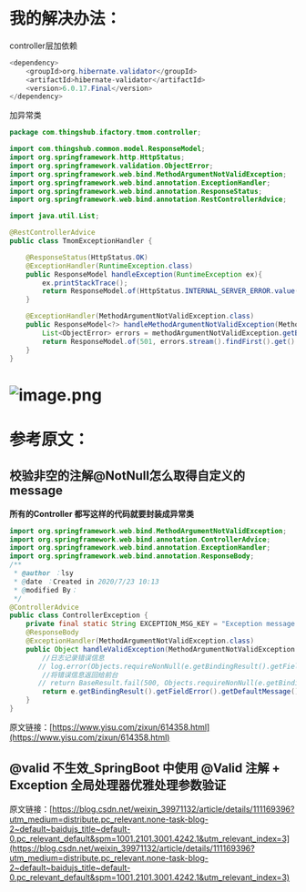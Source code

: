 # 我的解决办法：
controller层加依赖
```java
<dependency>
    <groupId>org.hibernate.validator</groupId>
    <artifactId>hibernate-validator</artifactId>
    <version>6.0.17.Final</version>
</dependency>
```
加异常类
```java
package com.thingshub.ifactory.tmom.controller;

import com.thingshub.common.model.ResponseModel;
import org.springframework.http.HttpStatus;
import org.springframework.validation.ObjectError;
import org.springframework.web.bind.MethodArgumentNotValidException;
import org.springframework.web.bind.annotation.ExceptionHandler;
import org.springframework.web.bind.annotation.ResponseStatus;
import org.springframework.web.bind.annotation.RestControllerAdvice;

import java.util.List;

@RestControllerAdvice
public class TmomExceptionHandler {

    @ResponseStatus(HttpStatus.OK)
    @ExceptionHandler(RuntimeException.class)
    public ResponseModel handleException(RuntimeException ex){
        ex.printStackTrace();
        return ResponseModel.of(HttpStatus.INTERNAL_SERVER_ERROR.value(), ex.getMessage());
    }

    @ExceptionHandler(MethodArgumentNotValidException.class)
    public ResponseModel<?> handleMethodArgumentNotValidException(MethodArgumentNotValidException methodArgumentNotValidException) {
        List<ObjectError> errors = methodArgumentNotValidException.getBindingResult().getAllErrors();
        return ResponseModel.of(501, errors.stream().findFirst().get().getDefaultMessage());
    }
}
```
# ![image.png](https://images.cherryfloris.eu.org/2022/1646803797365-16393e72-e1f5-471f-8d67-c4f9790bfe7f.png)
# 参考原文：
## 校验非空的注解@NotNull怎么取得自定义的message
**所有的Controller 都写这样的代码就要封装成异常类**
```java
import org.springframework.web.bind.MethodArgumentNotValidException;
import org.springframework.web.bind.annotation.ControllerAdvice;
import org.springframework.web.bind.annotation.ExceptionHandler;
import org.springframework.web.bind.annotation.ResponseBody;
/**
 * @author ：lsy
 * @date ：Created in 2020/7/23 10:13
 * @modified By：
 */
@ControllerAdvice
public class ControllerException {
    private final static String EXCEPTION_MSG_KEY = "Exception message : ";
    @ResponseBody
    @ExceptionHandler(MethodArgumentNotValidException.class)
    public Object handleValidException(MethodArgumentNotValidException e) {
        //日志记录错误信息
       // log.error(Objects.requireNonNull(e.getBindingResult().getFieldError()).getDefaultMessage());
        //将错误信息返回给前台
       // return BaseResult.fail(500, Objects.requireNonNull(e.getBindingResult().getFieldError()).getDefaultMessage());
        return e.getBindingResult().getFieldError().getDefaultMessage();
    }
}
```
原文链接：[https://www.yisu.com/zixun/614358.html](https://www.yisu.com/zixun/614358.html)

## @valid 不生效_SpringBoot 中使用 @Valid 注解 + Exception 全局处理器优雅处理参数验证
原文链接：[https://blog.csdn.net/weixin_39971132/article/details/111169396?utm_medium=distribute.pc_relevant.none-task-blog-2~default~baidujs_title~default-0.pc_relevant_default&spm=1001.2101.3001.4242.1&utm_relevant_index=3](https://blog.csdn.net/weixin_39971132/article/details/111169396?utm_medium=distribute.pc_relevant.none-task-blog-2~default~baidujs_title~default-0.pc_relevant_default&spm=1001.2101.3001.4242.1&utm_relevant_index=3)

